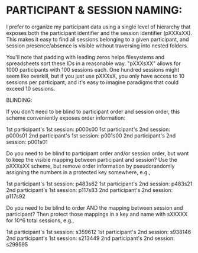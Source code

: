PARTICIPANT & SESSION NAMING:
=============================

I prefer to organize my participant data using a single level of hierarchy that
exposes both the participant identifier and the session identifier (pXXXsXX).
This makes it easy to find all sessions belonging to a given participant, and
session presence/absence is visible without traversing into nested folders.

You'll note that padding with leading zeros helps filesystems and spreadsheets
sort these IDs in a reasonable way. "pXXXsXX" allows for 1000 participants with
100 sessions each. One hundred sessions might seem like overkill, but if you
just use pXXXsX, you only have access to 10 sessions per participant, and it's
easy to imagine paradigms that could exceed 10 sessions.

BLINDING:

If you don't need to be blind to participant order and session order, this
scheme conveniently exposes order information:

1st participant's 1st session: p000s00
1st participant's 2nd session: p000s01
2nd participant's 1st session: p001s00
2nd participant's 2nd session: p001s01

Do you need to be blind to participant order and/or session order, but want to
keep the visible mapping between participant and session? Use the pXXXsXX
scheme, but remove order information by pseudorandomly assigning the numbers in
a protected key somewhere, e.g.,

1st participant's 1st session: p483s62
1st participant's 2nd session: p483s21
2nd participant's 1st session: p117s83
2nd participant's 2nd session: p117s92

Do you need to be blind to order AND the mapping between session and
participant? Then protect those mappings in a key and name with sXXXXX for 10^6
total sessions, e.g., 

1st participant's 1st session: s359612
1st participant's 2nd session: s938146
2nd participant's 1st session: s213449
2nd participant's 2nd session: s299595
